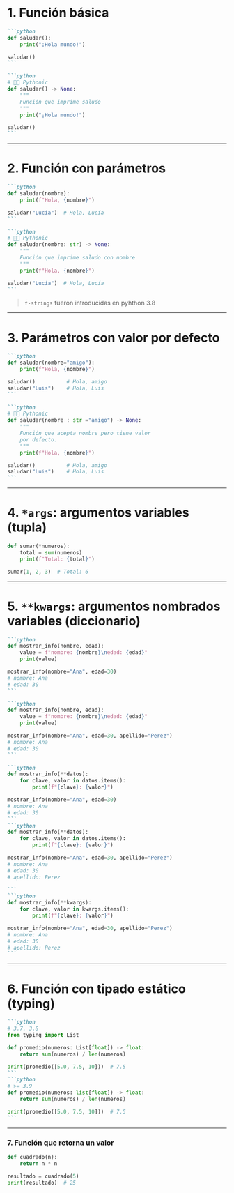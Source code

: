 
# 1. Función básica


````md magic-move 
```python
def saludar():
    print("¡Hola mundo!")

saludar()
```

```python
# 🐍✨ Pythonic
def saludar() -> None:
    """
    Función que imprime saludo
    """
    print("¡Hola mundo!")

saludar()
```
````

---

# 2. Función con parámetros

````md magic-move 
```python
def saludar(nombre):
    print(f"Hola, {nombre}")

saludar("Lucía")  # Hola, Lucía
```

```python
# 🐍✨ Pythonic
def saludar(nombre: str) -> None:
    """
    Función que imprime saludo con nombre
    """
    print(f"Hola, {nombre}")

saludar("Lucía")  # Hola, Lucía
```
````


> `f-strings` fueron introducidas en pyhthon 3.8

---

# 3. Parámetros con valor por defecto

````md magic-move
```python
def saludar(nombre="amigo"):
    print(f"Hola, {nombre}")

saludar()          # Hola, amigo
saludar("Luis")    # Hola, Luis
```

```python
# 🐍✨ Pythonic
def saludar(nombre : str ="amigo") -> None:
    """
    Función que acepta nombre pero tiene valor
    por defecto.
    """
    print(f"Hola, {nombre}")

saludar()          # Hola, amigo
saludar("Luis")    # Hola, Luis
```
````

---

# 4. `*args`: argumentos variables (tupla)

```python
def sumar(*numeros):
    total = sum(numeros)
    print(f"Total: {total}")

sumar(1, 2, 3)  # Total: 6
```

---

# 5. `**kwargs`: argumentos nombrados variables (diccionario)

````md magic-move
```python
def mostrar_info(nombre, edad):
    value = f"nombre: {nombre}\nedad: {edad}"
    print(value)

mostrar_info(nombre="Ana", edad=30)
# nombre: Ana
# edad: 30
```

```python
def mostrar_info(nombre, edad):
    value = f"nombre: {nombre}\nedad: {edad}"
    print(value)

mostrar_info(nombre="Ana", edad=30, apellido="Perez")
# nombre: Ana
# edad: 30
```

```python
def mostrar_info(**datos):
    for clave, valor in datos.items():
        print(f"{clave}: {valor}")

mostrar_info(nombre="Ana", edad=30)
# nombre: Ana
# edad: 30
```
```python
def mostrar_info(**datos):
    for clave, valor in datos.items():
        print(f"{clave}: {valor}")

mostrar_info(nombre="Ana", edad=30, apellido="Perez")
# nombre: Ana
# edad: 30
# apellido: Perez

```
```python
def mostrar_info(**kwargs):
    for clave, valor in kwargs.items():
        print(f"{clave}: {valor}")

mostrar_info(nombre="Ana", edad=30, apellido="Perez")
# nombre: Ana
# edad: 30
# apellido: Perez
```
````

---

# 6. Función con tipado estático (typing)

````md magic-move
```python
# 3.7, 3.8
from typing import List

def promedio(numeros: List[float]) -> float:
    return sum(numeros) / len(numeros)

print(promedio([5.0, 7.5, 10]))  # 7.5
```
```python
# >= 3.9
def promedio(numeros: list[float]) -> float:
    return sum(numeros) / len(numeros)

print(promedio([5.0, 7.5, 10]))  # 7.5
```
````

---

### 7. Función que retorna un valor

```python
def cuadrado(n):
    return n * n

resultado = cuadrado(5)
print(resultado)  # 25
```